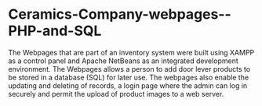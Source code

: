 # Ceramics-Company-webpages--PHP-and-SQL
The Webpages that are part of an inventory system were built using XAMPP as a control panel and Apache NetBeans as an integrated development environment. The Webpages allows a person to add door lever products to be stored in a database (SQL) for later use. The webpages also enable the updating and deleting of records, a login page where the admin can log in securely and permit the upload of product images to a web server. 
